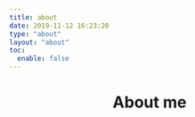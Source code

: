 ```yaml
---
title: about
date: 2019-11-12 16:23:20
type: "about"
layout: "about"
toc:
  enable: false
---
```


<center ><h1>
    About me
    </h1>  </center>




